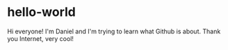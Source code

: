 # hello-world
Hi everyone!
I'm Daniel and I'm trying to learn what Github is about. 
Thank you Internet, very cool!
